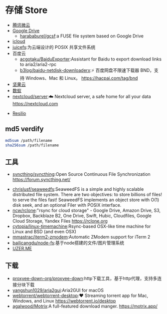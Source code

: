 # 存储 Store

-   [腾讯微云](https://www.weiyun.com/)
-   [Google Drive](https://drive.google.com/drive/)
    -   [harababurel/gcsf](https://github.com/harababurel/gcsf):a FUSE file system based on Google Drive
-   [icloud](https://www.icloud.com/)
-   [juicefs](https://juicefs.io/):为云端设计的 POSIX 共享文件系统
- 百度云
    + [acgotaku/BaiduExporter](https://github.com/acgotaku/BaiduExporter):Assistant for Baidu to export download links to aria2/aria2-rpc
    + [b3log/baidu-netdisk-downloaderx](https://github.com/b3log/baidu-netdisk-downloaderx):⚡️ 百度网盘不限速下载器 BND，支持 Windows、Mac 和 Linux。 https://hacpai.com/tag/bnd
- [坚果云](https://www.jianguoyun.com/)
- [数蚁](https://teamyi.com)
- [nextcloud/server](https://github.com/nextcloud/server):☁️ Nextcloud server, a safe home for all your data https://nextcloud.com
* [Resilio](link)

## md5 verdify

```sh
md5sum /path/filename
sha256sum /path/filename
```

## 工具

- [syncthing/syncthing](https://github.com/syncthing/syncthing):Open Source Continuous File Synchronization https://forum.syncthing.net/
* [chrislusf/seaweedfs](https://github.com/chrislusf/seaweedfs):SeaweedFS is a simple and highly scalable distributed file system. There are two objectives: to store billions of files! to serve the files fast! SeaweedFS implements an object store with O(1) disk seek, and an optional Filer with POSIX interface.
* [ncw/rclone](https://github.com/ncw/rclone):"rsync for cloud storage" - Google Drive, Amazon Drive, S3, Dropbox, Backblaze B2, One Drive, Swift, Hubic, Cloudfiles, Google Cloud Storage, Yandex Files https://rclone.org
* [cytopia/linux-timemachine](https://github.com/cytopia/linux-timemachine):Rsync-based OSX-like time machine for Linux and BSD (and even OSX)
* [mmastrac/iterm2-zmodem](https://github.com/mmastrac/iterm2-zmodem):Automatic ZModem support for iTerm 2
* [bailicangdu/node-fs](https://github.com/bailicangdu/node-fs):基于node搭建的文件/图片管理系统
* [UZER.ME](https://uzer.me/)

## 下载

* [proxyee-down-org/proxyee-down](https://github.com/proxyee-down-org/proxyee-down):http下载工具，基于http代理，支持多连接分块下载
* [yangshun1029/aria2gui](https://github.com/yangshun1029/aria2gui):Aria2GUI for macOS
* [webtorrent/webtorrent-desktop](https://github.com/webtorrent/webtorrent-desktop):❤️ Streaming torrent app for Mac, Windows, and Linux https://webtorrent.io/desktop
* [agalwood/Motrix](https://github.com/agalwood/Motrix):A full-featured download manger. https://motrix.app/
